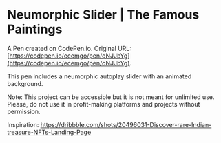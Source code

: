 # Neumorphic Slider | The Famous Paintings

A Pen created on CodePen.io. Original URL: [https://codepen.io/ecemgo/pen/oNJJbYg](https://codepen.io/ecemgo/pen/oNJJbYg).

This pen includes a neumorphic autoplay slider with an animated background. 

Note: This project can be accessible but it is not meant for unlimited use. Please, do not use it in profit-making platforms and projects without permission.

Inspiration: 
https://dribbble.com/shots/20496031-Discover-rare-Indian-treasure-NFTs-Landing-Page